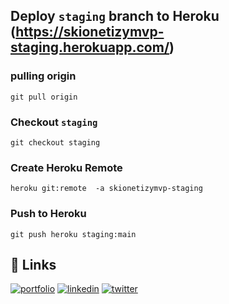 ## Deploy `staging` branch to Heroku (https://skionetizymvp-staging.herokuapp.com/)

### pulling origin
`git pull origin`

### Checkout `staging`

`git checkout staging`

### Create Heroku Remote
`heroku git:remote  -a skionetizymvp-staging`

### Push to Heroku
    git push heroku staging:main
## 🔗 Links
[![portfolio](https://img.shields.io/badge/my_portfolio-000?style=for-the-badge&logo=ko-fi&logoColor=white)](https://katherinempeterson.com/)
[![linkedin](https://img.shields.io/badge/linkedin-0A66C2?style=for-the-badge&logo=linkedin&logoColor=white)](https://www.linkedin.com/)
[![twitter](https://img.shields.io/badge/twitter-1DA1F2?style=for-the-badge&logo=twitter&logoColor=white)](https://twitter.com/)

